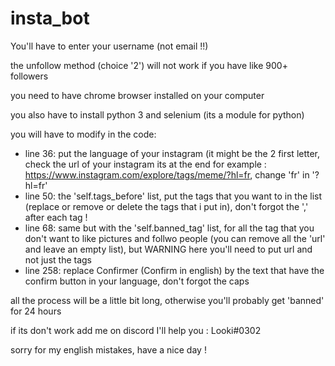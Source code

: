 # insta_bot
You'll have to enter your username (not email !!)

the unfollow method (choice '2') will not work if you have like 900+ followers

you need to have chrome browser installed on your computer

you also have to install python 3 and selenium (its a module for python)

you will have to modify in the code:
  - line 36: put the language of your instagram (it might be the 2 first letter, check the url of your instagram its at the end
      for example : https://www.instagram.com/explore/tags/meme/?hl=fr, change 'fr' in '?hl=fr'
  - line 50: the 'self.tags_before' list, put the tags that you want to in the list (replace or remove or delete the tags that i put in), don't forgot the ',' after each tag !
  - line 68: same but with the 'self.banned_tag' list, for all the tag that you don't want to like pictures and follwo people (you can remove all the 'url' and leave an empty list), but WARNING here you'll need to put url and not just the tags
  - line 258: replace Confirmer (Confirm in english) by the text that have the confirm button in your language, don't forgot the caps

all the process will be a little bit long, otherwise you'll probably get 'banned' for 24 hours

if its don't work add me on discord I'll help you : Looki#0302

sorry for my english mistakes, have a nice day !

